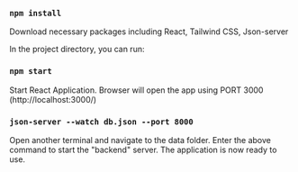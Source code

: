 
### `npm install`
Download necessary packages including React, Tailwind CSS, Json-server

In the project directory, you can run:

### `npm start`

Start React Application. Browser will open the app using PORT 3000 (http://localhost:3000/)

### `json-server --watch db.json --port 8000`

Open another terminal and navigate to the data folder. Enter the above command to start the "backend" server. The application is now ready to use.
